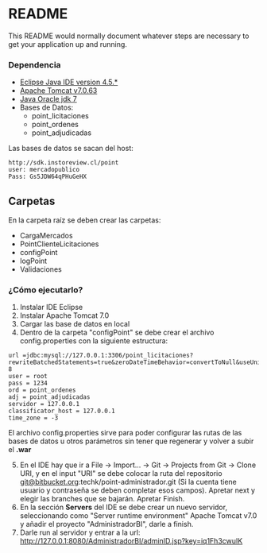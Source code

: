 # README #

This README would normally document whatever steps are necessary to get your application up and running.

### Dependencia ###

* [Eclipse Java IDE version 4.5.*](https://www.eclipse.org/downloads/download.php?file=/oomph/epp/neon/R1/eclipse-inst-linux64.tar.gz)
* [Apache Tomcat v7.0.63](https://archive.apache.org/dist/tomcat/tomcat-7/v7.0.63/bin/)
* [Java Oracle jdk 7](http://www.oracle.com/technetwork/es/java/javase/downloads/jdk7-downloads-1880260.html)
* Bases de Datos:
    * point_licitaciones
    * point_ordenes
    * point_adjudicadas

Las bases de datos se sacan del host:
```
http://sdk.instoreview.cl/point
user: mercadopublico
Pass: Gs5JDW64qPHuGeHX
```

## Carpetas ##
En la carpeta raíz se deben crear las carpetas:

* CargaMercados
* PointClienteLicitaciones
* configPoint
* logPoint
* Validaciones
 
### ¿Cómo ejecutarlo? ###

1. Instalar IDE Eclipse
2. Instalar Apache Tomcat 7.0
3. Cargar las base de datos en local
4. Dentro de la carpeta "configPoint" se debe crear el archivo config.properties con la siguiente estructura:

```
url =jdbc:mysql://127.0.0.1:3306/point_licitaciones?rewriteBatchedStatements=true&zeroDateTimeBehavior=convertToNull&useUnicode=yes&characterEncoding=UTF-8
user = root
pass = 1234
ord = point_ordenes
adj = point_adjudicadas
servidor = 127.0.0.1
classificator_host = 127.0.0.1
time_zone = -3
```

El archivo config.properties sirve para poder configurar las rutas de las bases de datos u otros parámetros sin tener que regenerar y volver a subir el **.war**

5. En el IDE hay que ir a File -> Import... -> Git -> Projects from Git -> Clone URI, y en el input "URI" se debe colocar la ruta del repositorio git@bitbucket.org:techk/point-administrador.git (Si la cuenta tiene usuario y contraseña se deben completar esos campos). Apretar next y elegir las branches que se bajarán. Apretar Finish.
6. En la sección **Servers** del IDE se debe crear un nuevo servidor, seleccionando como "Server runtime environment" Apache Tomcat v7.0 y añadir el proyecto "AdministradorBI", darle a finish.
7. Darle run al servidor y entrar a la url: http://127.0.0.1:8080/AdministradorBI/adminID.jsp?key=iq1Fh3cwuIK